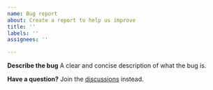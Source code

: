 ```yaml
---
name: Bug report
about: Create a report to help us improve
title: ''
labels: ''
assignees: ''

---
```


**Describe the bug**
A clear and concise description of what the bug is.

**Have a question?**
Join the [discussions](https://github.com/enable3d/enable3d/discussions) instead.
